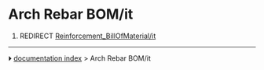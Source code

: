 # Arch Rebar BOM/it
1.  REDIRECT [Reinforcement_BillOfMaterial/it](Reinforcement_BillOfMaterial/it.md)



---
⏵ [documentation index](../README.md) > Arch Rebar BOM/it
